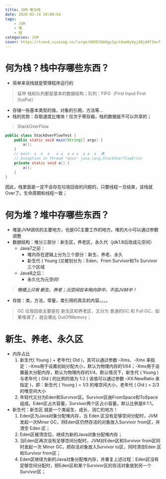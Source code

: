```yaml
---
title: JVM-堆与栈
date: 2020-03-14 19:09:54
tags:
    - JVM
    - 堆
    - 栈
categories: JVM
cover: https://tvax4.sinaimg.cn/large/005DJQmOgy1gctdum0y4yj30jd0f3mxf.jpg
---
```

# 何为栈？栈中存哪些东西？
+ 简单来说栈就是管理程序运行的
> 延申 栈和队列都是基本的数据结构；队列：FIFO（First Input First OutPut）
+ 存储一些基本类型的值，对象的引用，方法等…
+ 栈的优势：存取速度比堆快！仅次于寄存器，栈的数据是不可以共享的；
> StackOverFlow
```java
public class StackOverFlowTest {
    public static void main(String[] args) {
        a();
    }
    // main  a  a  a   a a  a a a  a a  a  满
    // Exception in thread "main" java.lang.StackOverflowError
    private static void a() {
        a();
    }
}
```
因此，栈里面是一定不会存在垃圾回收的问题的，只要线程一旦结束，该栈就Over了。生命周期和线程一致；
# 何为堆？堆中存哪些东西？
+ 堆是JVM调优的主要地方，也是GC主要工作的地方。堆的大小可以通过参数调整
+ 数据结构：堆分三部分：新生区，养老区，永久代（jdk1.8后改成元空间）
    + Java7之前：
        + 堆内存在逻辑上分为三个部分：新生、养老、永久
        + 新生代 ( Young )又被划分为：Eden、From Survivor和To Survivor三个区域
    + Java8之后：
        + 永久化为元空间!
> ***物理上只有 新生、养老；元空间在本地内存中，不在JVM中！***
+ 存放：类，方法，常量，类引用的真实的内容。。。。
> GC 垃圾回收主要是在 新生区和养老区，又分为 普通的GC 和 Full GC，如果堆满了，就会爆出 OutOfMemory；
# 新生、养老、永久区
+ 内存占比
    1. 新生代( Young ) + 老年代( Old )，其可以通过参数 –Xms、-Xmx 来指定：–Xms用于设置初始分配大小，默认为物理内存的1/64；-Xmx用于设置最大分配内存，默认为物理内存的1/4。默认情况下，新生代 ( Young ) 与老年代 ( Old ) 的比例的值为 1:2 ( 该值可以通过参数 –XX:NewRatio 来指定 )，即：新生代 ( Young ) = 1/3 的堆空间大小，老年代 ( Old ) = 2/3 的堆空间大小
    2. 年轻代又分为Eden和Survivor区。Survivor区由FromSpace和ToSpace组成。Eden区占大容量，Survivor两个区占小容量，默认比例是8:1:1。
+ 新生代：新生区 就是一个类诞生、成长、消亡的地方！
    1. Eden区为Java对象分配堆内存，当 Eden 区没有足够空间分配时，JVM发起一次Minor GC，将Eden区仍然存活的对象放入Survivor from区，并清空 Eden 区；
    2. Eden区被清空后，继续为新的Java对象分配堆内存；
    3. 当Eden区再次没有足够空间分配时，JVM对Eden区和Survivor from区同时发起一次 Minor GC，把存活对象放入Survivor to区，同时清空Eden 区和Survivor from区；
    4. Eden区继续为新的Java对象分配堆内存，并重复上述过程：Eden区没有足够空间分配时，把Eden区和某个Survivor区的存活对象放到另一个Survivor区；

